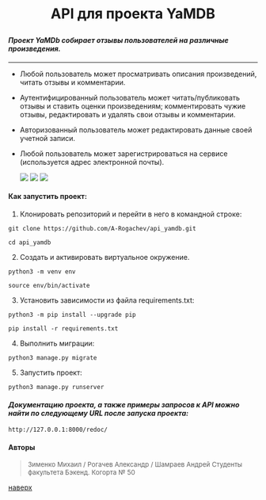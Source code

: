 <a id='start_page'></a>
# <p align = center>API для проекта YaMDB</p>
#### *Проект **YaMDb** собирает отзывы пользователей на различные произведения.*
___

- Любой пользователь может просматривать описания произведений, читать отзывы и комментарии.
-   Аутентифицированный пользователь может читать/публиковать отзывы и ставить оценки произведениям; комментировать чужие отзывы, редактировать и удалять свои отзывы и комментарии.
- Авторизованный пользователь может редактировать данные своей учетной записи.
- Любой пользователь может зарегистрироваться на сервисе (используется адрес электронной почты). 

  [![](https://img.shields.io/badge/Python-3.7.9-blue)](https://www.python.org/downloads/release/python-379/) [![](https://img.shields.io/badge/Django-3.2.16-green)](https://docs.djangoproject.com/en/4.1/releases/3.2.16/) [![](https://img.shields.io/badge/DRF-3.2.14-orange)](https://www.django-rest-framework.org/community/release-notes/#3124)

#### Как запустить проект:
1. Клонировать репозиторий и перейти в него в командной строке:
```
git clone https://github.com/A-Rogachev/api_yamdb.git
```
```
cd api_yamdb
```
2. Создать и активировать виртуальное окружение.
```
python3 -m venv env
```
```
source env/bin/activate
```
3. Установить зависимости из файла requirements.txt:
```
python3 -m pip install --upgrade pip
```
```
pip install -r requirements.txt
```
4. Выполнить миграции:
```
python3 manage.py migrate
```
5. Запустить проект:
 ```
python3 manage.py runserver
```
#### *Документацию проекта, а также примеры запросов к API можно найти по следующему URL после запуска проекта:*
```
http://127.0.0.1:8000/redoc/
```

#### Авторы

><font size=2>Зименко Михаил / Рогачев Александр / Шамраев Андрей
>Студенты факультета Бэкенд. Когорта № 50</font>

[наверх](#start_page)